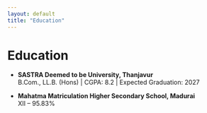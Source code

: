 ```yaml
---
layout: default
title: "Education"
---
```


# Education

- **SASTRA Deemed to be University, Thanjavur**  
  B.Com., LL.B. (Hons) | CGPA: 8.2 | Expected Graduation: 2027  

- **Mahatma Matriculation Higher Secondary School, Madurai**  
  XII – 95.83%  
